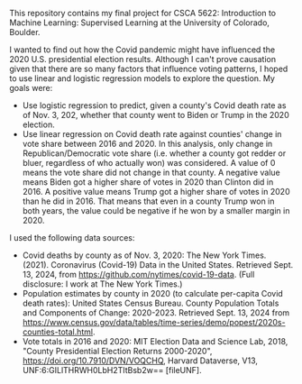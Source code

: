 This repository contains my final project for CSCA 5622: Introduction to Machine Learning: Supervised Learning at the University of Colorado, Boulder.

I wanted to find out how the Covid pandemic might have influenced the 2020 U.S. presidential election results. Although I can't prove causation given that there are so many factors that influence voting patterns, I hoped to use linear and logistic regression models to explore the question. My goals were: 

- Use logistic regression to predict, given a county's Covid death rate as of Nov. 3, 202, whether that county went to Biden or Trump in the 2020 election.
- Use linear regression on Covid death rate against counties' change in vote share between 2016 and 2020. In this analysis, only change in Republican/Democratic vote share (i.e. whether a county got redder or bluer, regardless of who actually won) was considered. A value of 0 means the vote share did not change in that county. A negative value means Biden got a higher share of votes in 2020 than Clinton did in 2016. A positive value means Trump got a higher share of votes in 2020 than he did in 2016. That means that even in a county Trump won in both years, the value could be negative if he won by a smaller margin in 2020.
  
I used the following data sources:
- Covid deaths by county as of Nov. 3, 2020: The New York Times. (2021). Coronavirus (Covid-19) Data in the United States. Retrieved Sept. 13, 2024, from https://github.com/nytimes/covid-19-data. (Full disclosure: I work at The New York Times.)
- Population estimates by county in 2020 (to calculate per-capita Covid death rates): United States Census Bureau. County Population Totals and Components of Change: 2020-2023. Retrieved Sept. 13, 2024 from https://www.census.gov/data/tables/time-series/demo/popest/2020s-counties-total.html.
- Vote totals in 2016 and 2020: MIT Election Data and Science Lab, 2018, "County Presidential Election Returns 2000-2020", https://doi.org/10.7910/DVN/VOQCHQ, Harvard Dataverse, V13, UNF:6:GILlTHRWH0LbH2TItBsb2w== [fileUNF].
